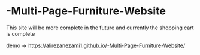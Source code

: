 # -Multi-Page-Furniture-Website
This site will be more complete in the future and currently the shopping cart is complete

demo =>  https://alirezanezami1.github.io/-Multi-Page-Furniture-Website/
